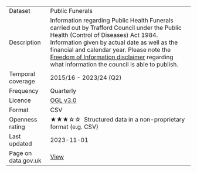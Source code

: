<table>
<tr>
	<td>Dataset</td>
	<td>Public Funerals</td>
</tr>
<tr>
	<td>Description</td>
	<td>Information regarding Public Health Funerals carried out by Trafford Council under the Public Health (Control of Diseases) Act 1984. Information given by actual date as well as the financial and calendar year. Please note the <a href="https://www.trafford.gov.uk/about-your-council/data-protection/open-data/open-data-notes.aspx#public_funeral_information_disclaimer">Freedom of Information disclaimer</a> regarding what information the council is able to publish.</td>
</tr>
<tr>
	<td>Temporal coverage</td>
	<td>2015/16 - 2023/24 (Q2)</td>
</tr>
<tr>
	<td>Frequency</td>
	<td>Quarterly</td>
</tr>
<tr>
	<td>Licence</td>
	<td><a href="http://www.nationalarchives.gov.uk/doc/open-government-licence/version/3/">OGL v3.0</a></td>
</tr>
<tr>
	<td>Format</td>
	<td>CSV</td>
</tr>
<tr>
	<td>Openness rating</td>
	<td>&#9733&#9733&#9733&#9734&#9734&nbsp; Structured data in a non-proprietary format (e.g. CSV)</td>
</tr>
<tr>
	<td>Last updated</td>
	<td>2023-11-01</td>
</tr>
<tr>
	<td>Page on data.gov.uk</td>
	<td><a href="https://data.gov.uk/dataset/88f973fe-e5ad-4909-87b6-df0e818f60e9/trafford-council-public-funerals">View</a></td>
</tr>
</table>
